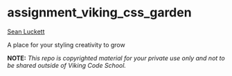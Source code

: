 assignment_viking_css_garden
============================

[Sean Luckett](https://seanluckett.github.io/assignment_viking_css_garden/)

A place for your styling creativity to grow


**NOTE:** *This repo is copyrighted material for your private use only and not to be shared outside of Viking Code School.*

